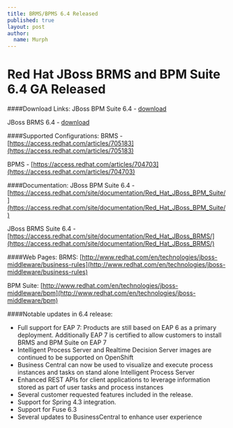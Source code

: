 ```yaml
---
title: BRMS/BPMS 6.4 Released
published: true
layout: post
author:
  name: Murph
---
```

# Red Hat JBoss BRMS and BPM Suite 6.4 GA Released

####Download Links:
JBoss BPM Suite 6.4 - [download](https://access.redhat.com/jbossnetwork/restricted/listSoftware.html?product=bpm.suite&downloadType=distributions)

JBoss BRMS 6.4 - [download](https://access.redhat.com/jbossnetwork/restricted/listSoftware.html?product=brms&downloadType=distributions)

####Supported Configurations:
BRMS - [https://access.redhat.com/articles/705183](https://access.redhat.com/articles/705183)

BPMS - [https://access.redhat.com/articles/704703](https://access.redhat.com/articles/704703)

####Documentation:
JBoss BPM Suite 6.4 - [https://access.redhat.com/site/documentation/Red_Hat_JBoss_BPM_Suite/](https://access.redhat.com/site/documentation/Red_Hat_JBoss_BPM_Suite/)

JBoss BRMS Suite 6.4 - [https://access.redhat.com/site/documentation/Red_Hat_JBoss_BRMS/](https://access.redhat.com/site/documentation/Red_Hat_JBoss_BRMS/)

####Web Pages:
BRMS: [http://www.redhat.com/en/technologies/jboss-middleware/business-rules](http://www.redhat.com/en/technologies/jboss-middleware/business-rules)

BPM Suite: [http://www.redhat.com/en/technologies/jboss-middleware/bpm](http://www.redhat.com/en/technologies/jboss-middleware/bpm)


####Notable updates in 6.4 release:
* Full support for EAP 7:  Products are still based on EAP 6 as a primary deployment.  Additionally EAP 7 is certified to allow customers to install BRMS and BPM Suite on EAP 7
* Intelligent Process Server and Realtime Decision Server images are continued to be supported on OpenShift
* Business Central can now be used to visualize and execute process instances and tasks on stand alone Intelligent Process Server
* Enhanced REST APIs for client applications to leverage information stored as part of user tasks and process instances
* Several customer requested features included in the release.
* Support for Spring 4.3 integration.
* Support for Fuse 6.3
* Several updates to BusinessCentral to enhance user experience
